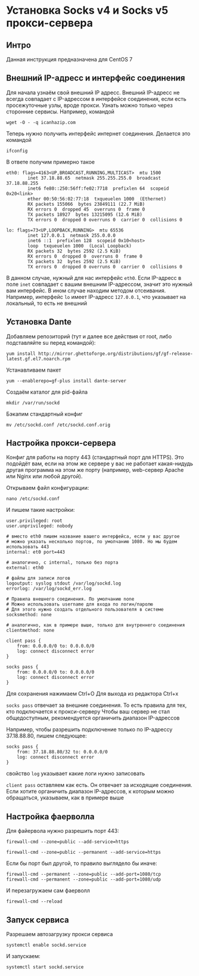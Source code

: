 # Установка Socks v4 и Socks v5 прокси-сервера

## Интро
Данная инструкция предназначена для CentOS 7

## Внешний IP-адресс и интерфейс соединения
Для начала узнаём свой внешний IP адресс.
Внешний IP-адресс не всегда совпадает с IP-адрессом в интерфейсе соединения,
если есть просежуточные узлы, вроде прокси. Узнать можно только через сторонние сервисы.
Например, командой
```
wget -O - -q icanhazip.com
```

Теперь нужно получить интерфейс интернет соединения.
Делается это командой
```
ifconfig
```

В ответе получим примерно такое
```
eth0: flags=4163<UP,BROADCAST,RUNNING,MULTICAST>  mtu 1500
        inet 37.18.88.65  netmask 255.255.255.0  broadcast 37.18.88.255
        inet6 fe80::250:56ff:fe02:7718  prefixlen 64  scopeid 0x20<link>
        ether 00:50:56:02:77:18  txqueuelen 1000  (Ethernet)
        RX packets 155066  bytes 23849111 (22.7 MiB)
        RX errors 0  dropped 45  overruns 0  frame 0
        TX packets 18927  bytes 13215095 (12.6 MiB)
        TX errors 0  dropped 0 overruns 0  carrier 0  collisions 0

lo: flags=73<UP,LOOPBACK,RUNNING>  mtu 65536
        inet 127.0.0.1  netmask 255.0.0.0
        inet6 ::1  prefixlen 128  scopeid 0x10<host>
        loop  txqueuelen 1000  (Local Loopback)
        RX packets 32  bytes 2592 (2.5 KiB)
        RX errors 0  dropped 0  overruns 0  frame 0
        TX packets 32  bytes 2592 (2.5 KiB)
        TX errors 0  dropped 0 overruns 0  carrier 0  collisions 0
```

В данном случае, нужный для нас интерфейс `eth0`.
Если IP-адресс в поле `inet` совпадает с вашим внешним IP-адрессом, значит это нужный вам интерфейс.
В ином случае находим методом отсеивания.
Например, интерфейс `lo` имеет IP-адресс `127.0.0.1`, что указывает на локальный, то есть не внешний

## Установка Dante
Добавляем репозиторий (тут и далее все действия от root, либо подставляйте su перед командой):
```
yum install http://mirror.ghettoforge.org/distributions/gf/gf-release-latest.gf.el7.noarch.rpm
```

Устанавливаем пакет
```
yum --enablerepo=gf-plus install dante-server
```

Создаём каталог для pid-файла
```
mkdir /var/run/sockd
```

Бэкапим стандартный конфиг
```
mv /etc/sockd.conf /etc/sockd.conf.orig
```

## Настройка прокси-сервера
Конфиг для работы на порту 443 (стандартный порт для HTTPS).
Это подойдёт вам, если на этом же сервере у вас не работает какая-нидудь другая программа на этом же порту
(например, web-сервер Apache или Nginx или любой другой).

Открываем файл конфигурации:
```
nano /etc/sockd.conf
```

И пишем такие настройки:
```
user.privileged: root
user.unprivileged: nobody

# вместо eth0 пишем название вашего интерфейса, если у вас другое
# можно указать несколько портов, по умолчанию 1080. Но мы будем использовать 443
internal: et0 port=443

# аналогично, с internal, только без порта
external: eth0

# файлы для записи логов
logoutput: syslog stdout /var/log/sockd.log
errorlog: /var/log/sockd_err.log

# Правила внешнего соединения. По умолчанию none
# Можно использовать username для входа по логин/паролю
# Для этого нужно создать отдельного пользователя в системе
socksmethod: none

# аналогично, как в примере выше, только для внутреннего соединения
clientmethod: none

client pass {
    from: 0.0.0.0/0 to: 0.0.0.0/0
    log: connect disconnect error
}
  
socks pass {
    from: 0.0.0.0/0 to: 0.0.0.0/0
    log: connect disconnect error
}
```

Для сохранения нажимаем Ctrl+O
Для выхода из редактора Ctrl+x


`socks pass` отвечает за внешние соединения.
То есть правила для тех, кто подключается к прокси-серверу
Чтобы ваш сервер не стал общедоступным, рекомендуется органичить диапазон IP-адрессов

Например, чтобы разрешить подключение только по IP-адрессу 37.18.88.80, пишем следующее:
```
socks pass {
    from: 37.18.88.80/32 to: 0.0.0.0/0
    log: connect disconnect error
}
```

свойство `log` указывает какие логи нужно записовать


`client pass` оставляем как есть. Он отвечает за исходящие соединения.
Если хотите органичить диапазон IP-адрессов, к которым можно обращаться,
указываем, как в примере выше

## Настройка фаерволла
Для файервола нужно разрешить порт 443:
```
firewall-cmd --zone=public --add-service=https
```
```
firewall-cmd --zone=public --permanent --add-service=https
```

Если бы порт был другой, то правило выглядело бы иначе:
```
firewall-cmd --permanent --zone=public --add-port=1080/tcp
firewall-cmd --permanent --zone=public --add-port=1080/udp
```

И перезагружаем сам фаерволл
```
firewall-cmd --reload
```

## Запуск сервиса
Разрешаем автозагрузку прокси сервиса
```
systemctl enable sockd.service
```

И запускаем:
```
systemctl start sockd.service
```
